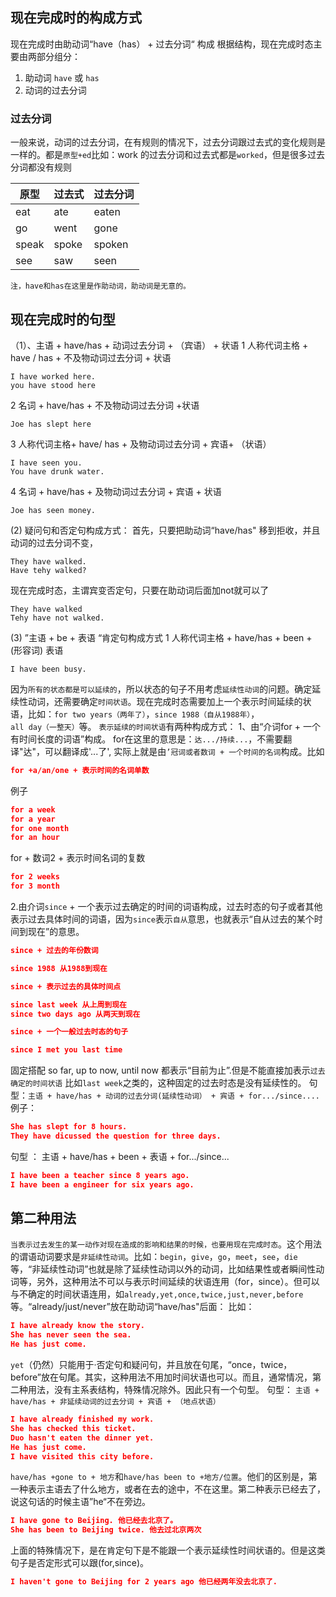 ## 现在完成时的构成方式
现在完成时由助动词“have（has） + 过去分词“ 构成
根据结构，现在完成时态主要由两部分组分：

1. 助动词 `have` 或 `has`
2. 动词的过去分词
### 过去分词
一般来说，动词的过去分词，在有规则的情况下，过去分词跟过去式的变化规则是一样的。都是`原型+ed`比如：work 的过去分词和过去式都是`worked`，但是很多过去分词都没有规则

| 原型 | 过去式 | 过去分词 |
| --- | --- | --- |
| eat | ate | eaten |
| go  | went | gone |
| speak | spoke | spoken |
| see | saw | seen |

`注，have和has在这里是作助动词，助动词是无意的。`

## 现在完成时的句型
（1）、主语 + have/has + 动词过去分词 + （宾语） + 状语
1 人称代词主格  + have / has + 不及物动词过去分词 + 状语
```
I have worked here.
you have stood here
```
2 名词 + have/has + 不及物动词过去分词 +状语 
```
Joe has slept here
```
3 人称代词主格+ have/ has + 及物动词过去分词 + 宾语+ （状语）
```
I have seen you.
You have drunk water.
```
4 名词 + have/has + 及物动词过去分词 + 宾语 + 状语
```
Joe has seen money.
```
(2) 疑问句和否定句构成方式：
首先，只要把助动词“have/has" 移到拒收，并且动词的过去分词不变，
```
They have walked.
Have tehy walked?
```
现在完成时态，主谓宾变否定句，只要在助动词后面加not就可以了
```
They have walked 
Tehy have not walked.
```
(3) ”主语 + be + 表语 “肯定句构成方式
1 人称代词主格 + have/has + been + (形容词) 表语
```
I have been busy.
```

因为`所有的状态都是可以延续的`，所以状态的句子不用考虑`延续性动词`的问题。确定延续性动词，还需要确定`时间状语`。现在完成时态需要加上一个表示时间延续的状语，比如：`for two years（两年了）`，`since 1988（自从1988年）`，`all day（一整天）`等。
`表示延续的时间状语`有两种构成方式：
1、由“介词for + 一个有时间长度的词语”构成。
for在这里的意思是：`达.../持续...`，不需要翻译"达"，可以翻译成'...了', 实际上就是由`’冠词或者数词 + 一个时间的名词`构成。比如
```json
for +a/an/one + 表示时间的名词单数
```
例子
```json
for a week 
for a year
for one month
for an hour
```
for + 数词2 + 表示时间名词的复数
```json
for 2 weeks
for 3 month
```
2.由介词`since` + 一个表示过去确定的时间的词语构成，过去时态的句子或者其他表示过去具体时间的词语，因为`since`表示`自从`意思，也就表示“自从过去的某个时间到现在”的意思。
```json
since + 过去的年份数词
```
```json
since 1988 从1988到现在
```
```json
since + 表示过去的具体时间点
```
```json
since last week 从上周到现在
since two days ago 从两天到现在
```
```json
since + 一个一般过去时态的句子
```
```json
since I met you last time
```
固定搭配
so far, up to now, until now 都表示“目前为止”.但是不能直接加表示`过去确定的时间状语`
比如`last week`之类的，这种固定的过去时态是没有延续性的。
句型：`主语 + have/has + 动词的过去分词(延续性动词） + 宾语 + for.../since....`
例子：
```json
She has slept for 8 hours.
They have dicussed the question for three days.
```
句型 ： 主语 + have/has + been + 表语 + for.../since...
```json
I have been a teacher since 8 years ago.
I have been a engineer for six years ago.
```
## 第二种用法
`当表示过去发生的某一动作对现在造成的影响和结果的时候，也要用现在完成时态`。这个用法的谓语动词要求是`非延续性动词`。比如：`begin`，`give`，`go`，`meet`，`see`，`die`等，“非延续性动词”也就是除了延续性动词以外的动词，比如结果性或者瞬间性动词等，另外，这种用法不可以与表示时间延续的状语连用（for，since）。但可以与不确定的时间状语连用，如`already,yet,once,twice,just,never,before`等。“already/just/never”放在助动词“have/has"后面：
比如：
```json
I have already know the story.
She has never seen the sea.
He has just come.
```
`yet`（仍然）只能用于·否定句和疑问句，并且放在句尾，“once，twice，before”放在句尾。其实，这种用法不用加时间状语也可以。而且，通常情况，第二种用法，没有主系表结构，特殊情况除外。因此只有一个句型。
句型：
`主语 + have/has + 非延续动词的过去分词 + 宾语 + （地点状语）`
```json
I have already finished my work.
She has checked this ticket.
Duo hasn't eaten the dinner yet.
He has just come.
I have visited this city before.
```
`have/has +gone to + 地方`和`have/has been to +地方/位置`。他们的区别是，第一种表示主语去了什么地方，或者在去的途中，不在这里。第二种表示已经去了，说这句话的时候主语”he“不在旁边。
```json
I have gone to Beijing. 他已经去北京了。
She has been to Beijing twice. 他去过北京两次
```
上面的特殊情况下，是在肯定句下是不能跟一个表示延续性时间状语的。但是这类句子是否定形式可以跟(for,since)。
```json
I haven't gone to Beijing for 2 years ago 他已经两年没去北京了.
```
